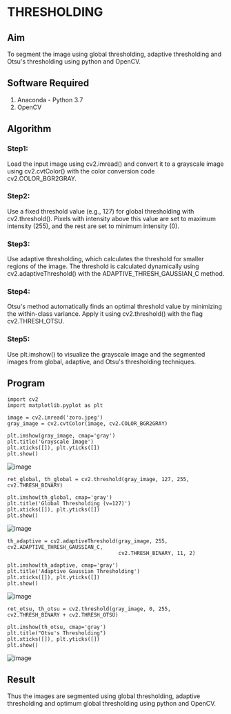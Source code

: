 # THRESHOLDING
## Aim
To segment the image using global thresholding, adaptive thresholding and Otsu's thresholding using python and OpenCV.

## Software Required
1. Anaconda - Python 3.7
2. OpenCV

## Algorithm

### Step1:
Load the input image using cv2.imread() and convert it to a grayscale image using cv2.cvtColor() with the color conversion code cv2.COLOR_BGR2GRAY.

### Step2:
Use a fixed threshold value (e.g., 127) for global thresholding with cv2.threshold(). Pixels with intensity above this value are set to maximum intensity (255), and the rest are set to minimum intensity (0).

### Step3:
Use adaptive thresholding, which calculates the threshold for smaller regions of the image. The threshold is calculated dynamically using cv2.adaptiveThreshold() with the ADAPTIVE_THRESH_GAUSSIAN_C method.

### Step4:
Otsu's method automatically finds an optimal threshold value by minimizing the within-class variance. Apply it using cv2.threshold() with the flag cv2.THRESH_OTSU.

### Step5:
Use plt.imshow() to visualize the grayscale image and the segmented images from global, adaptive, and Otsu's thresholding techniques.

## Program

```
import cv2
import matplotlib.pyplot as plt
```  
```
image = cv2.imread('zoro.jpeg')
gray_image = cv2.cvtColor(image, cv2.COLOR_BGR2GRAY)
```
```
plt.imshow(gray_image, cmap='gray')
plt.title('Grayscale Image')
plt.xticks([]), plt.yticks([])
plt.show()

```
![image](https://github.com/user-attachments/assets/01138ada-55ae-456e-aa7b-b4a9783052a6)

```
ret_global, th_global = cv2.threshold(gray_image, 127, 255, cv2.THRESH_BINARY)
```
```
plt.imshow(th_global, cmap='gray')
plt.title('Global Thresholding (v=127)')
plt.xticks([]), plt.yticks([])
plt.show()
```
![image](https://github.com/user-attachments/assets/9d036d2a-8f33-40d4-963d-afcb6686891d)

```
th_adaptive = cv2.adaptiveThreshold(gray_image, 255, cv2.ADAPTIVE_THRESH_GAUSSIAN_C,
                                    cv2.THRESH_BINARY, 11, 2)
```
```
plt.imshow(th_adaptive, cmap='gray')
plt.title('Adaptive Gaussian Thresholding')
plt.xticks([]), plt.yticks([])
plt.show()

```
![image](https://github.com/user-attachments/assets/bf7601e1-3d90-4f9a-9cf6-9a1a0916ca08)

```
ret_otsu, th_otsu = cv2.threshold(gray_image, 0, 255, cv2.THRESH_BINARY + cv2.THRESH_OTSU)
```
```
plt.imshow(th_otsu, cmap='gray')
plt.title("Otsu's Thresholding")
plt.xticks([]), plt.yticks([])
plt.show()

```
![image](https://github.com/user-attachments/assets/46f52a9b-0c69-462e-910e-425b960590ac)

## Result
Thus the images are segmented using global thresholding, adaptive thresholding and optimum global thresholding using python and OpenCV.
